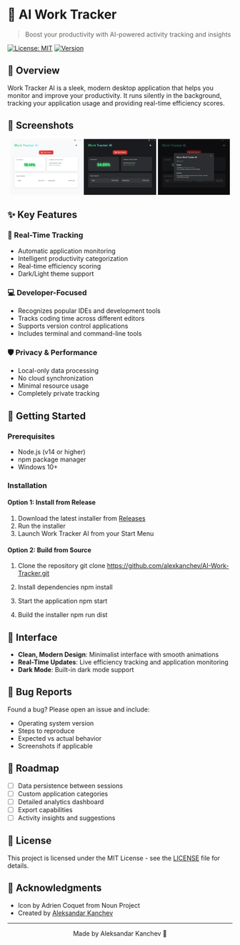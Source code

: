 # 🎯 AI Work Tracker

> Boost your productivity with AI-powered activity tracking and insights

[![License: MIT](https://img.shields.io/badge/License-MIT-yellow.svg)](https://opensource.org/licenses/MIT)
[![Version](https://img.shields.io/badge/version-1.1.0-blue.svg)](https://github.com/alexkanchev/work-tracker-ai/releases)

## 📖 Overview

Work Tracker AI is a sleek, modern desktop application that helps you monitor and improve your productivity. It runs silently in the background, tracking your application usage and providing real-time efficiency scores.

## 🎨 Screenshots

<div align="center">
  <img src="assets/screenshots/whitemode.png" alt="Light Mode" width="32%" />
  <img src="assets/screenshots/darkmode.png" alt="Dark Mode" width="32%" />
  <img src="assets/screenshots/credits.png" alt="Credits" width="32%" />
</div>

## ✨ Key Features

### 🎯 Real-Time Tracking
- Automatic application monitoring
- Intelligent productivity categorization
- Real-time efficiency scoring
- Dark/Light theme support

### 💻 Developer-Focused
- Recognizes popular IDEs and development tools
- Tracks coding time across different editors
- Supports version control applications
- Includes terminal and command-line tools

### 🛡️ Privacy & Performance
- Local-only data processing
- No cloud synchronization
- Minimal resource usage
- Completely private tracking

## 🚀 Getting Started

### Prerequisites
- Node.js (v14 or higher)
- npm package manager
- Windows 10+

### Installation

#### Option 1: Install from Release
1. Download the latest installer from [Releases](https://github.com/alexkanchev/work-tracker-ai/releases)
2. Run the installer
3. Launch Work Tracker AI from your Start Menu

#### Option 2: Build from Source

1. Clone the repository
git clone https://github.com/alexkanchev/AI-Work-Tracker.git

2. Install dependencies
npm install

3. Start the application
npm start

4. Build the installer
npm run dist

## 🎨 Interface

- **Clean, Modern Design**: Minimalist interface with smooth animations
- **Real-Time Updates**: Live efficiency tracking and application monitoring
- **Dark Mode**: Built-in dark mode support

## 🐛 Bug Reports

Found a bug? Please open an issue and include:
- Operating system version
- Steps to reproduce
- Expected vs actual behavior
- Screenshots if applicable

## 🔮 Roadmap

- [ ] Data persistence between sessions
- [ ] Custom application categories
- [ ] Detailed analytics dashboard
- [ ] Export capabilities
- [ ] Activity insights and suggestions

## 📄 License

This project is licensed under the MIT License - see the [LICENSE](LICENSE.txt) file for details.

## 🙏 Acknowledgments

- Icon by Adrien Coquet from Noun Project
- Created by [Aleksandar Kanchev](https://github.com/alexkanchev)

---

<div align="center">
Made by Aleksandar Kanchev 💖
</div>
